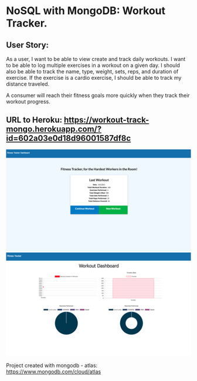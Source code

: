 # NoSQL with MongoDB: Workout Tracker.

## User Story:

As a user, I want to be able to view create and track daily workouts. I want to be able to log multiple exercises in a workout on a given day. I should also be able to track the name, type, weight, sets, reps, and duration of exercise. If the exercise is a cardio exercise, I should be able to track my distance traveled.

A consumer will reach their fitness goals more quickly when they track their workout progress.

## URL to Heroku: https://workout-track-mongo.herokuapp.com/?id=602a03e0d18d96001587df8c

![Workout Tracker](./image1.png)
![Workout Tracker](./image2.png)

Project created with mongodb - atlas: https://www.mongodb.com/cloud/atlas
